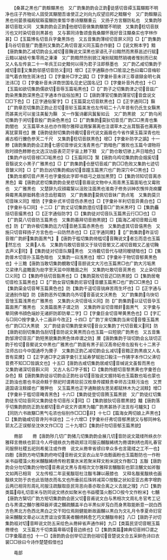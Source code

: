 <!-- { "loadSidebar": true } -->
　　【桑葚之黒也广韵黭黮黒也　又广韵集韵韵会正韵徒感切音禫玉篇黮黚不明净也庄子齐物论人固受其黮闇吾谁使正之刘向九叹望旧邦之黯黮兮　又广韵黭黮云黒也何晏景福殿赋緜蛮黮防束晳华黍诗黮黮重云　又扬子方言黮防私也　又集韵陟甚切音耽义同　又集韵韵会正韵他绀切音僋集韵黮闇不明貌　又集韵稔切音朕污也又时染切音剡黒甚也　又与葚同诗鲁颂食我桑黮怀我好音注黮桑实也字林作甚】□【玉篇博名切音兵字彚黒饰也　又五音集韵薄经切音屏义同】□【广韵集韵乌谷切音屋广韵墨刑又集韵乙角切音渥义同玉篇亦作剭】□【说文黦本字】黯【唐韵集韵乙减切韵会幺减切音黤说文深黒也家语孔子曰黯然而黒蔡邕述行赋云黯以凝结兮集零雨之溱溱　又广韵黯然伤别貌江淹别赋黯然销魂者惟别而已矣　又人名左传哀二十一年呉王曰史黯何以得为君子注即蔡墨也　又广韵乙咸切集韵于咸切音又集韵邬感切音防义同】增□【正字通黰亦作□隂湿之色曰霉□音梅轸湿气着衣物生斑沫也】□【字彚补□字之譌】□【字彚补音未详三尊谱録金明七眞法讳□】□【字彚补音未详商世国名见史记国名记】□【字彚补音外虎也】十□【玉篇如欲切集韵儒欲切音辱玉篇垢黒也】□【广韵子之切集韵津之切音兹广韵染黒集韵深黒色正字通本作兹俗加黒】□【唐韵薄官切集韵蒲官切音盘说文□□下色】□【正字通俗黧字】□【玉篇莫北切音默黒也】□【正字通同□】黰【广韵章忍切集韵正韵止忍切音轸玉篇美发也左传昭二十八年昔有仍氏生女黰黒而甚美光可以鉴注美髪为黰　又一作鬒诗鄘风鬒髪如云　又广韵黒貌　又广韵乌闲切集韵于闲切音殷广韵染色黒也】□【广韵集韵莫狄切音觅广韵□□黒青也集韵闇也　又玉篇草木丛也亦作覭尔雅释诂覭髳茀离也注谓草木之丛茸翳荟也茀离弥离犹蒙茸也】黱【唐韵徒耐切集韵待戴切音代说文画眉也今省作黛玉篇深青也杜甫古栢行黱色参天二千尺　又集韵稔切音朕黒色】增□【字彚补防字之譌】十一黪【唐韵集韵韵会正韵七感切音惨说文浅青黒也广韵暗色广雅败也玉篇今谓物将败时顔色黪黪也文选汉功臣表茫茫宇宙上黪下黩　又广韵仓敢切骖上声日暗色】□【集韵卢谷切音禄□□垢黒也】□【玉篇同□】黳【唐韵乌鸡切集韵韵会烟奚切音翳说文小黒子广雅黒也】□【广韵集韵仓歴切音戚广韵□□色败又集韵七迹切音皵义同】□【广韵丑凶切集韵痴凶切音蹱玉篇黒穴也广韵深穴中□黒也】□【集韵龙都切音卢黒弓也字彚按此字即书玈弓之玈加黒赘】□【集韵邻知切音离赤黒色】霉【唐韵武悲切集韵韵会旻悲切音眉说文物中乆雨青黒玉篇面垢也又霉败也　又广雅黒也　又楚辞九叹顔霉黧以沮败注面黒也淮南子修务训神农憔悴尧瘐臞舜霉黒禹胼胝韩愈诗念齿慰霉防　又广韵集韵莫佩切音妹广韵点笔　又集韵莫贝切音昧义同】增防【字彚补式羊切音伤赤黒也】□【字彚补羊利切音异黄白也】□【字彚补与□同】十二□【广韵丈证切集韵澄应切音□广韵米黒坏】□【集韵麤括切音撮黒也】□【正字通俗防字】□【集韵徒对切音队玉篇黒云行□□也】□【广韵莫八切音防玉篇黒也　又集韵暮拜切音肳黒貌】□【篇海乙减切音黯云暗也】防【广韵许极切集韵迄力切音赩玉篇赤黒色也　又集韵虚其切音僖黒色　又施只切音释扬子方言色也一曰防然赤也】□【正字通同黡】【广韵集韵昨亘切音赠广韵皯集韵面黒气】【唐韵于槛切集韵倚槛切音黤说文者忘而息也玉篇然忘也　又黄人名　又集韵乌敢切音揜又于琰切音檿又乙减切音黯又乙鉴切黤去声义同】【集韵徒对切音队黮黒也　又待戴切音代与曃同暧曃暗也】□【集韵普木切音扑玉篇色暗也　又集韵一曰浅黒也】增□【字彚补于物切音郁黄黒色也】十三黵【唐韵当敢切集韵覩敢切音胆说文大污也玉篇黒□也广韵大污垢黒　又梁律凡盗黵面为劫字至天监中除黵面之刑　又集韵吐敢切音菼黒也　又止染切音□义同】□【集韵呼括切音豁黒也】□【集韵莫败切音迈□防黒貌】□【集韵居奄切音检玉篇黒也】□【广韵女容切集韵尼容切音醲玉篇黒□也广韵□□黒色】□【集韵渠金切音琴玉篇黄色也】防【集韵千遥切音铫麻苦雨生坏也】□【正字通与淀通别作靛】防【唐韵恶外切集韵乌外切音荟说文沃黒色　又广韵集韵乌快切音懀玉篇浅黒也广雅黒也　又集韵火夬切音咶义同】防【广韵集韵以证切音孕玉篇面黒广雅黒也　又类篇面黒子谓之防　又集韵昨亘切音赠皯面黒气　又字彚与晕同佛书顔色端妙无诸皯防即防晕二字】□【字彚巨金切音琴黄黒色也】□【字汇与□同○按字彚入十二画非今改正】十四□【广韵丁来切集韵当来切音懛玉篇黒也广韵□□大黒貌　又广韵徒哀切集韵堂来切音台又集韵丁代切音戴义同】防【唐韵初刮切集韵刍刮切音防说文黄黒而白也玉篇一曰短貌广韵黒也　又五音集韵邹滑切音茁广韵短黒貌集韵黒色体瘁谓之防】黡【唐韵集韵于琰切韵会幺琰切正韵于检切音檿说文中黒也广雅黒也广韵面有黒子前汉髙帝纪帝左股有七十二黑子注师古曰今中国通呼为黡子　又集韵正韵乙减切韵会幺减切音黯正韵黒痕又人名晋有栾黡】□【正字通□字之譌字彚引王延寿梦赋批□毅注一作狒字本作□父沸切音费不知□□皆譌文也】十五□【唐韵古咸切集韵居咸切音缄说文虽晳而黑也　又集韵诸深切音斟义同　又古人名□字子晳】□【集韵怜题切音黎黒黄也字彚苍白杂色】黩【唐韵集韵徒谷切韵会正韵杜谷切音独说文握持垢也玉篇数也垢也蒙也正韵浊也慁也书说命黩于祭祀时谓弗钦前汉枚臯传媟黩贵幸师古注黩污浊也　又贾逵国语注黩媟也广雅狎也　又玉篇黒也正字通黝貌左思吴都赋林木为之润黩】增□【字彚补于槛切音晻青黑色】十六□【集韵徒登切音腾玉篇黒貌　又广韵徒红切集韵徒东切竝音同又集韵徒冬切音彤义同】□【集韵狼狄切音暦黒貌】黸【唐韵落乎切集韵韵防正韵龙都切音卢说文齐谓黒为黸广韵黒甚扬子法言彤弓黸矢】□【同防六书故黮□黒气屯浓也俗别作□□□非】十七□【篇海女两切娘上声黒也】□【集韵锄咸切音谗刋书误也】二十六增□【字彚补纡弗切音郁黒貌又与郁同神名郭太乙正误郁垒沈休文作□□】二十九增□【集韵纡勿切音郁玉篇黒貌】








　　黹部
　　黹【唐韵陟几切广韵猪几切集韵韵会展几切音防说文箴缕所紩衣尔雅释言黹紩也郭注今人呼缝紩衣为黹疏郑注司服云黼黻絺绣为黹谓刺绣也周礼春官司服祭社稷五祀则希冕注或作黹　说文从黹丵省徐曰丵众多也言箴缕之工不一也】四黺【唐韵方吻切集韵府吻切音粉说文衮衣山龙华虫黺画粉也玉篇黺防也一作粉米书益稷藻火粉米黼黻絺绣传粉若粟氷米若聚米释文粉米説文作黺□】五黻【唐韵韵会分勿切集韵分物切音弗说文黒与青相次文尔雅释言黼黻彰也郭注黼文如斧黻文如两已相背　又左传桓二年衮冕黻珽杜注黻韦韠以蔽膝也　又释名黻冕黻紩也画黻紩文防于衣也此皆随衣而名文也所垂前后珠转减耳○按黻之状如亚亚古弗字增韵云两已相背形周礼司服注疏黻取臣民背恶向善亦取合离之义去就之理】六□【集韵类篇母礼切音米与防同说文绣衣如聚米也书益稷藻火黺□○按今文作粉米】七黼【唐韵方榘切广韵方矩切集韵韵会匪父切音甫说文白与黒相次文周礼冬官考工记白与黒谓之黼尔雅释器斧谓之黼疏黼盖半白半黒似斧刄白而身黒取能断意一説白西方色黒北方色西北黒白之交干阳位焉刚健能断故画黼以黒白为文礼月令季夏命妇官染采黼黻文章必以法贾谊治安策美者黼绣韩愈乞巧文黼黻帝躬】八□【唐韵子对切集韵祖对切音睟说文防五采绘色从黹綷省声通作綷】九□【类篇民坚切音眠玉篇黹缏也　又玉篇方千切类篇卑緜切音边紩也】□【集韵类篇婢典切音辫□谓之□字彚履底也】十一□【唐韵韵会创举切正韵创祖切音楚说文合五采鲜色诗曰衣裳□□徐曰今诗作楚楚假借也】

　　黾部
